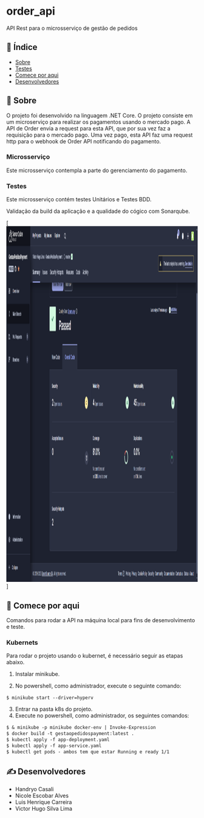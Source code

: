 # order_api

API Rest para o microsserviço de gestão de pedidos


## 📝 Índice

- [Sobre](#about)
- [Testes](#documentation)
- [Comece por aqui](#getting_started)
- [Desenvolvedores](#authors)

## 🧐 Sobre <a name = "about"></a>

O projeto foi desenvolvido na linguagem .NET Core. O projeto consiste em um microserviço para realizar os pagamentos usando o mercado pago. A API de Order envia a request para esta API, que por sua vez faz a requisição para o mercado pago. Uma vez pago, esta API faz uma request http para o webhook de Order API notificando do pagamento.

### Microsserviço <a name = "about"></a>

Este microsserviço contempla a parte do gerenciamento do pagamento.

### Testes <a name = "documentation"></a>

Este microsserviço contém testes Unitários e Testes BDD.

Validação da build da aplicação e a qualidade do cógico com Sonarqube.

[<img src="images/sonarCoverage.png" width="1920" height="933"/>]

## 🏁 Comece por aqui <a name = "getting_started"></a>

Comandos para rodar a API na máquina local para fins de desenvolvimento e teste.

### Kubernets
Para rodar o projeto usando o kubernet, é necessário seguir as etapas abaixo.

1. Instalar minikube.

2. No powershell, como administrador, execute o seguinte comando:
```
$ minikube start --driver=hyperv
```
3. Entrar na pasta k8s do projeto.
4. Execute no powershell, como administrador, os seguintes comandos:

```
$ & minikube -p minikube docker-env | Invoke-Expression
$ docker build -t gestaopedidospayment:latest .
$ kubectl apply -f app-deployment.yaml
$ kubectl apply -f app-service.yaml
$ kubectl get pods - ambos tem que estar Running e ready 1/1
```

## ✍️ Desenvolvedores <a name = "authors"></a>

- Handryo Casali
- Nicole Escobar Alves
- Luis Henrique Carreira
- Victor Hugo Silva Lima